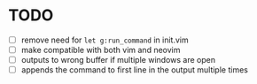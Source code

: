 # TODO

- [ ] remove need for `let g:run_command` in init.vim
- [ ] make compatible with both vim and neovim
- [ ] outputs to wrong buffer if multiple windows are open
- [ ] appends the command to first line in the output multiple times

